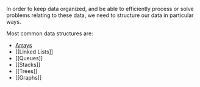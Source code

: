 In order to keep data organized, and be able to efficiently process or solve problems relating to these data, we need to structure our data in particular ways.

Most common data structures are:

* [Arrays](Arrays.md)
* [[Linked Lists]]
* [[Queues]]
* [[Stacks]]
* [[Trees]]
* [[Graphs]]



